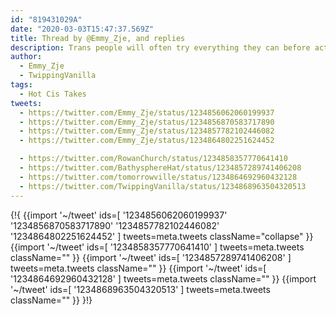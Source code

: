 ```yaml
---
id: "819431029A"
date: "2020-03-03T15:47:37.569Z"
title: Thread by @Emmy_Zje, and replies
description: Trans people will often try everything they can before actually transitioning.
author:
  - Emmy_Zje
  - TwippingVanilla
tags:
  - Hot Cis Takes
tweets:
  - https://twitter.com/Emmy_Zje/status/1234856062060199937
  - https://twitter.com/Emmy_Zje/status/1234856870583717890
  - https://twitter.com/Emmy_Zje/status/1234857782102446082
  - https://twitter.com/Emmy_Zje/status/1234864802251624452

  - https://twitter.com/RowanChurch/status/1234858357770641410
  - https://twitter.com/BathysphereHat/status/1234857289741406208
  - https://twitter.com/tomorrowville/status/1234864692960432128
  - https://twitter.com/TwippingVanilla/status/1234868963504320513
---
```

{!{
  {{import '~/tweet' ids=[
    '1234856062060199937'
    '1234856870583717890'
    '1234857782102446082'
    '1234864802251624452'
  ] tweets=meta.tweets className="collapse" }}
  {{import '~/tweet' ids=[
    '1234858357770641410'
  ] tweets=meta.tweets className="" }}
  {{import '~/tweet' ids=[
    '1234857289741406208'
  ] tweets=meta.tweets className="" }}
  {{import '~/tweet' ids=[
    '1234864692960432128'
  ] tweets=meta.tweets className="" }}
  {{import '~/tweet' ids=[
    '1234868963504320513'
  ] tweets=meta.tweets className="" }}
}!}

